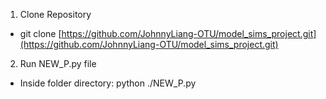 1. Clone Repository
- git clone [https://github.com/JohnnyLiang-OTU/model_sims_project.git](https://github.com/JohnnyLiang-OTU/model_sims_project.git)
2. Run NEW_P.py file
- Inside folder directory: python ./NEW_P.py
